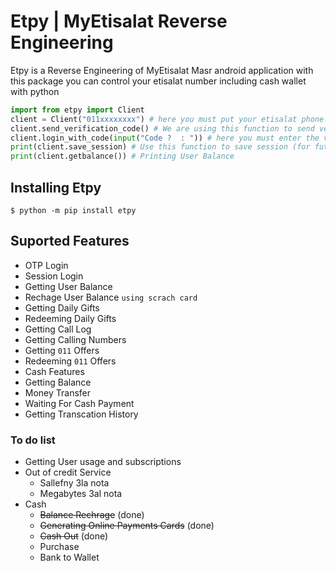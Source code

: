 # Etpy | MyEtisalat Reverse Engineering
Etpy is a Reverse Engineering of MyEtisalat Masr android application
with this package you can control your etisalat number including cash wallet with python
```python
import from etpy import Client
client = Client("011xxxxxxxx") # here you must put your etisalat phone number
client.send_verification_code() # We are using this function to send verification code to procced the login request
client.login_with_code(input("Code ?  : ")) # here you must enter the verification code recevied on your phone
print(client.save_session) # Use this function to save session (for future login)
print(client.getbalance()) # Printing User Balance

```
## Installing Etpy
```console
$ python -m pip install etpy
```
## Suported Features
- OTP Login
- Session Login 
- Getting User Balance
- Rechage User Balance ``using scrach card``
- Getting Daily Gifts
- Redeeming Daily Gifts
- Getting Call Log 
- Getting Calling Numbers
- Getting ``011`` Offers
- Redeeming ``011`` Offers
- Cash Features
 - Getting Balance
 - Money Transfer
 - Waiting For Cash Payment
 - Getting Transcation History
### To do list
- Getting User usage and subscriptions
- Out of credit Service
    - Sallefny 3la nota 
    - Megabytes 3al nota
- Cash
    - ~~Balance Rechrage~~ (done)
    - ~~Generating Online Payments Cards~~ (done)
    - ~~Cash Out~~ (done)
    - Purchase 
    - Bank to Wallet
 





